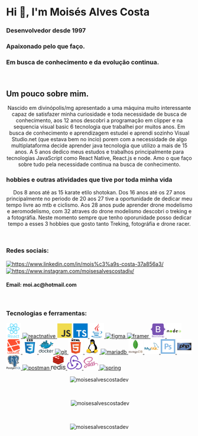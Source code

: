 <h1>Hi 👋, I'm Moisés Alves Costa</h1>
<h3 >Desenvolvedor desde 1997 </h3>
<h3 >Apaixonado pelo que faço. </h3>
<h3 >Em busca de conhecimento e da evolução continua. </h3>
<br>
<h2 >Um pouco sobre mim. </h2>
<p align="center" >
Nascido em divinópolis/mg apresentado a uma máquina muito interessante capaz de satisfazer minha curiosidade e toda necessidade de busca de conhecimento, aos 12 anos descobri a programação em clipper e na sequencia visual basic 6 tecnologia que trabalhei por muitos anos. Em busca de conhecimento e aprendizagem estudei e aprendi sozinho Visual Studio.net (que estava bem no incio) porem com a necessidade de algo multiplataforma decide aprender java tecnologia que utilizo a mais de 15 anos. A 5 anos dedico meus estudos e trabalhos principalmente para tecnologias JavaScript como React Native, React.js e node. Amo o que faço sobre tudo pela necessidade continua na busca de conhecimento.
</p>

<h3 align="left">hobbies e outras atividades que tive por toda minha vida</h3>
<p align="center">
Dos 8 anos até as 15 karate etilo shotokan.
Dos 16 anos até os 27 anos principalmente no periodo de 20 aos 27 tive a oportunidade de dedicar meu tempo livre ao mtb e ciclismo.
Aos 28 anos pude aprender drone modelismo e aeromodelismo, com 32 atraves do drone modelismo descobri o treking e a fotográfia.
Neste momento sempre que tenho oporunidade posso dedicar tempo a esses 3 hobbies que gosto tanto Treking, fotográfia e drone racer.
</p>
<br>

<h3 align="left">Redes sociais:</h3>
<p align="left">
<a href="https://www.linkedin.com/in/mois%c3%a9s-costa-37a856a3/" target="blank"><img align="center" src="https://raw.githubusercontent.com/rahuldkjain/github-profile-readme-generator/master/src/images/icons/Social/linked-in-alt.svg" alt="https://www.linkedin.com/in/mois%c3%a9s-costa-37a856a3/" height="30" width="40" /></a>
<a href="https://www.instagram.com/moisesalvescostadiv/" target="blank"><img align="center" src="https://raw.githubusercontent.com/rahuldkjain/github-profile-readme-generator/master/src/images/icons/Social/instagram.svg" alt="https://www.instagram.com/moisesalvescostadiv/" height="30" width="40" /></a>
</p>
<h4>Email: moi.ac@hotmail.com<h4>
<br>
<h3 align="left">Tecnologias e ferramentas:</h3>

<a href="https://reactjs.org/" target="_blank" rel="noreferrer"> <img src="https://raw.githubusercontent.com/devicons/devicon/master/icons/react/react-original-wordmark.svg" alt="react" width="40" height="40"/> </a> <a href="https://reactnative.dev/" target="_blank" rel="noreferrer"> <img src="https://reactnative.dev/img/header_logo.svg" alt="reactnative" width="40" height="40"/> </a> <a href="https://developer.mozilla.org/en-US/docs/Web/JavaScript" target="_blank" rel="noreferrer"> <img src="https://raw.githubusercontent.com/devicons/devicon/master/icons/javascript/javascript-original.svg" alt="javascript" width="40" height="40"/> </a> <a href="https://www.typescriptlang.org/" target="_blank" rel="noreferrer"> <img src="https://raw.githubusercontent.com/devicons/devicon/master/icons/typescript/typescript-original.svg" alt="typescript" width="40" height="40"/> </a> <a href="https://www.java.com" target="_blank" rel="noreferrer"> <img src="https://raw.githubusercontent.com/devicons/devicon/master/icons/java/java-original.svg" alt="java" width="40" height="40"/> </a> <a href="https://www.figma.com/" target="_blank" rel="noreferrer"> <img src="https://www.vectorlogo.zone/logos/figma/figma-icon.svg" alt="figma" width="40" height="40"/> </a> <a href="https://www.framer.com/" target="_blank" rel="noreferrer"> <img src="https://www.vectorlogo.zone/logos/framer/framer-icon.svg" alt="framer" width="40" height="40"/> </a> <a href="https://getbootstrap.com" target="_blank" rel="noreferrer"> <img src="https://raw.githubusercontent.com/devicons/devicon/master/icons/bootstrap/bootstrap-plain-wordmark.svg" alt="bootstrap" width="40" height="40"/> </a> <a href="https://nodejs.org" target="_blank" rel="noreferrer"> <img src="https://raw.githubusercontent.com/devicons/devicon/master/icons/nodejs/nodejs-original-wordmark.svg" alt="nodejs" width="40" height="40"/> </a> <a href="https://laravel.com/" target="_blank" rel="noreferrer"> <img src="https://raw.githubusercontent.com/devicons/devicon/master/icons/laravel/laravel-plain-wordmark.svg" alt="laravel" width="40" height="40"/> </a> <a href="https://www.w3schools.com/css/" target="_blank" rel="noreferrer"> <img src="https://raw.githubusercontent.com/devicons/devicon/master/icons/css3/css3-original-wordmark.svg" alt="css3" width="40" height="40"/> </a> <a href="https://www.docker.com/" target="_blank" rel="noreferrer"> <img src="https://raw.githubusercontent.com/devicons/devicon/master/icons/docker/docker-original-wordmark.svg" alt="docker" width="40" height="40"/> </a> <a href="https://git-scm.com/" target="_blank" rel="noreferrer"> <img src="https://www.vectorlogo.zone/logos/git-scm/git-scm-icon.svg" alt="git" width="40" height="40"/> </a> <a href="https://www.w3.org/html/" target="_blank" rel="noreferrer"> <img src="https://raw.githubusercontent.com/devicons/devicon/master/icons/html5/html5-original-wordmark.svg" alt="html5" width="40" height="40"/> </a> <a href="https://www.linux.org/" target="_blank" rel="noreferrer"> <img src="https://raw.githubusercontent.com/devicons/devicon/master/icons/linux/linux-original.svg" alt="linux" width="40" height="40"/> </a> <a href="https://mariadb.org/" target="_blank" rel="noreferrer"> <img src="https://www.vectorlogo.zone/logos/mariadb/mariadb-icon.svg" alt="mariadb" width="40" height="40"/> </a> <a href="https://www.mongodb.com/" target="_blank" rel="noreferrer"> <img src="https://raw.githubusercontent.com/devicons/devicon/master/icons/mongodb/mongodb-original-wordmark.svg" alt="mongodb" width="40" height="40"/> </a> <a href="https://www.mysql.com/" target="_blank" rel="noreferrer"> <img src="https://raw.githubusercontent.com/devicons/devicon/master/icons/mysql/mysql-original-wordmark.svg" alt="mysql" width="40" height="40"/> </a> <a href="https://www.photoshop.com/en" target="_blank" rel="noreferrer"> <img src="https://raw.githubusercontent.com/devicons/devicon/master/icons/photoshop/photoshop-line.svg" alt="photoshop" width="40" height="40"/> </a> <a href="https://www.php.net" target="_blank" rel="noreferrer"> <img src="https://raw.githubusercontent.com/devicons/devicon/master/icons/php/php-original.svg" alt="php" width="40" height="40"/> </a> <a href="https://www.postgresql.org" target="_blank" rel="noreferrer"> <img src="https://raw.githubusercontent.com/devicons/devicon/master/icons/postgresql/postgresql-original-wordmark.svg" alt="postgresql" width="40" height="40"/> </a> <a href="https://postman.com" target="_blank" rel="noreferrer"> <img src="https://www.vectorlogo.zone/logos/getpostman/getpostman-icon.svg" alt="postman" width="40" height="40"/> </a> <a href="https://redis.io" target="_blank" rel="noreferrer"> <img src="https://raw.githubusercontent.com/devicons/devicon/master/icons/redis/redis-original-wordmark.svg" alt="redis" width="40" height="40"/> </a> <a href="https://redux.js.org" target="_blank" rel="noreferrer"> <img src="https://raw.githubusercontent.com/devicons/devicon/master/icons/redux/redux-original.svg" alt="redux" width="40" height="40"/> </a> <a href="https://sass-lang.com" target="_blank" rel="noreferrer"> <img src="https://raw.githubusercontent.com/devicons/devicon/master/icons/sass/sass-original.svg" alt="sass" width="40" height="40"/> </a> <a href="https://spring.io/" target="_blank" rel="noreferrer"> <img src="https://www.vectorlogo.zone/logos/springio/springio-icon.svg" alt="spring" width="40" height="40"/> </a>

 </p>

<p align="center" ><img align="center" src="https://github-readme-stats.vercel.app/api/top-langs?username=moisesalvescostadev&show_icons=true&locale=en&layout=compact" alt="moisesalvescostadev" /></p>

<br>
<p align="center" >&nbsp;<img align="center" src="https://github-readme-stats.vercel.app/api?username=moisesalvescostadev&show_icons=true&locale=en" alt="moisesalvescostadev" /></p>
<br>

<p align="center" ><img align="center" src="https://github-readme-streak-stats.herokuapp.com/?user=moisesalvescostadev&" alt="moisesalvescostadev" /></p>
